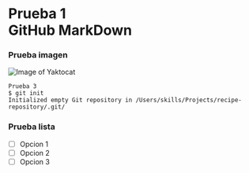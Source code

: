 # Prueba 1 <br /> GitHub MarkDown

### Prueba imagen
![Image of Yaktocat](https://octodex.github.com/images/yaktocat.png)

```
Prueba 3
$ git init
Initialized empty Git repository in /Users/skills/Projects/recipe-repository/.git/
```
### Prueba lista
- [ ] Opcion 1
- [ ] Opcion 2
- [ ] Opcion 3
